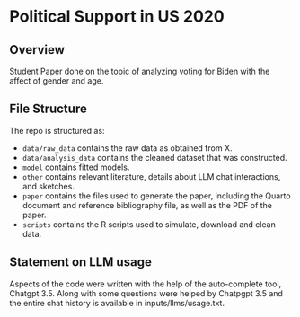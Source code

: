 # Political Support in US 2020

## Overview
Student Paper done on the topic of analyzing voting for Biden with the affect of gender and age.

## File Structure

The repo is structured as:

-   `data/raw_data` contains the raw data as obtained from X.
-   `data/analysis_data` contains the cleaned dataset that was constructed.
-   `model` contains fitted models. 
-   `other` contains relevant literature, details about LLM chat interactions, and sketches.
-   `paper` contains the files used to generate the paper, including the Quarto document and reference bibliography file, as well as the PDF of the paper. 
-   `scripts` contains the R scripts used to simulate, download and clean data.


## Statement on LLM usage

Aspects of the code were written with the help of the auto-complete tool, Chatgpt 3.5. Along with some questions were helped by Chatpgpt 3.5 and the entire chat history is available in inputs/llms/usage.txt.
